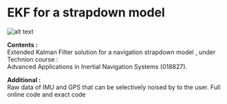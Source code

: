# EKF for a strapdown model

![alt text](https://github.com/Daniboy370/Autonomous-Systems/blob/master/Course/Strapdown-INS/EKF_imu.png)

**Contents :** \
Extended Kalman Filter solution for a navigation strapdown model ,
under Technion course : \
Advanced Applications in Inertial Navigation Systems (018827).


**Additional :** \
Raw data of IMU and GPS that can be selectively noised by to the user.
Full online code and exact code
